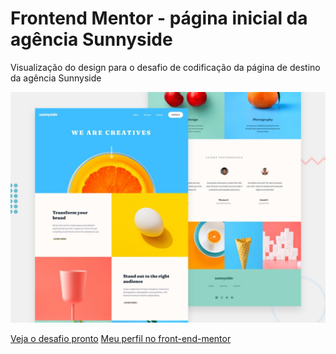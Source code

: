 # Frontend Mentor - página inicial da agência Sunnyside

Visualização do design para o desafio de codificação da página de destino da agência Sunnyside

![Design preview for the Sunnyside agency landing page coding challenge](./design/desktop-preview.jpg)


[Veja o desafio pronto](https://quizzical-ardinghelli-21cc39.netlify.app/)
[Meu perfil no front-end-mentor](https://www.frontendmentor.io/profile/VDR-Crowley)
